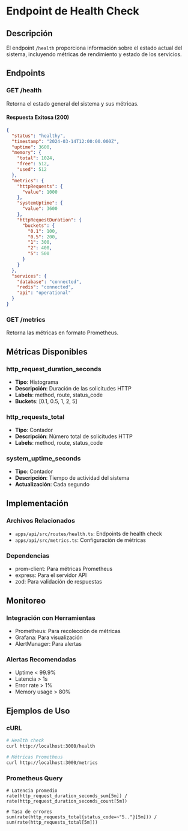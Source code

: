 # Endpoint de Health Check

## Descripción

El endpoint `/health` proporciona información sobre el estado actual del sistema, incluyendo métricas de rendimiento y estado de los servicios.

## Endpoints

### GET /health

Retorna el estado general del sistema y sus métricas.

#### Respuesta Exitosa (200)

```json
{
  "status": "healthy",
  "timestamp": "2024-03-14T12:00:00.000Z",
  "uptime": 3600,
  "memory": {
    "total": 1024,
    "free": 512,
    "used": 512
  },
  "metrics": {
    "httpRequests": {
      "value": 1000
    },
    "systemUptime": {
      "value": 3600
    },
    "httpRequestDuration": {
      "buckets": {
        "0.1": 100,
        "0.5": 200,
        "1": 300,
        "2": 400,
        "5": 500
      }
    }
  },
  "services": {
    "database": "connected",
    "redis": "connected",
    "api": "operational"
  }
}
```

### GET /metrics

Retorna las métricas en formato Prometheus.

## Métricas Disponibles

### http_request_duration_seconds

- **Tipo**: Histograma
- **Descripción**: Duración de las solicitudes HTTP
- **Labels**: method, route, status_code
- **Buckets**: [0.1, 0.5, 1, 2, 5]

### http_requests_total

- **Tipo**: Contador
- **Descripción**: Número total de solicitudes HTTP
- **Labels**: method, route, status_code

### system_uptime_seconds

- **Tipo**: Contador
- **Descripción**: Tiempo de actividad del sistema
- **Actualización**: Cada segundo

## Implementación

### Archivos Relacionados

- `apps/api/src/routes/health.ts`: Endpoints de health check
- `apps/api/src/metrics.ts`: Configuración de métricas

### Dependencias

- prom-client: Para métricas Prometheus
- express: Para el servidor API
- zod: Para validación de respuestas

## Monitoreo

### Integración con Herramientas

- Prometheus: Para recolección de métricas
- Grafana: Para visualización
- AlertManager: Para alertas

### Alertas Recomendadas

- Uptime < 99.9%
- Latencia > 1s
- Error rate > 1%
- Memory usage > 80%

## Ejemplos de Uso

### cURL

```bash
# Health check
curl http://localhost:3000/health

# Métricas Prometheus
curl http://localhost:3000/metrics
```

### Prometheus Query

```promql
# Latencia promedio
rate(http_request_duration_seconds_sum[5m]) / rate(http_request_duration_seconds_count[5m])

# Tasa de errores
sum(rate(http_requests_total{status_code=~"5.."}[5m])) / sum(rate(http_requests_total[5m]))
```
